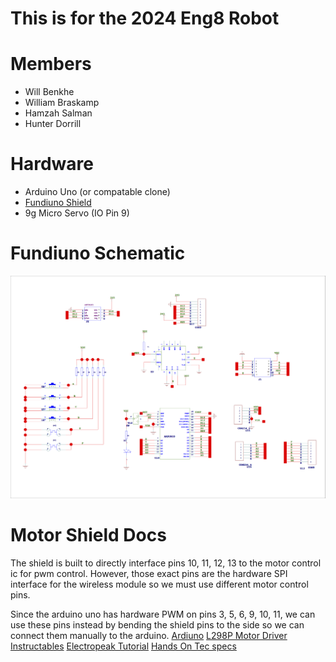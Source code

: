 # This is for the 2024 Eng8 Robot
# Members
- Will Benkhe
- William Braskamp
- Hamzah Salman
- Hunter Dorrill
# Hardware
- Arduino Uno (or compatable clone)
- [Fundiuno Shield](https://cb-electronics.com/products/funduino-joystick-shield-v1-a-ky-023-shield/)
- 9g Micro Servo (IO Pin 9)
# Fundiuno Schematic
![schematic from cb-electronics.com](schematic.png)
# Motor Shield Docs
The shield is built to directly interface pins 10, 11, 12, 13 to the motor control ic for pwm control.  However, those exact pins are the hardware SPI interface for the wireless module so we must use different motor control pins.


Since the arduino uno has hardware PWM on pins 3, 5, 6, 9, 10, 11, we can use these pins instead by bending the shield pins to the side so we can connect them manually to the arduino.
[Ardiuno](https://www.arduino.cc/reference/en/language/functions/analog-io/analogwrite/)
[L298P Motor Driver Instructables](https://www.instructables.com/Tutorial-for-L298-2Amp-Motor-Driver-Shield-for-Ard/)
[Electropeak Tutorial](https://electropeak.com/learn/interfacing-l298p-h-bridge-motor-driver-shield-with-arduino/)
[Hands On Tec specs](http://www.handsontec.com/dataspecs/arduino-shield/L298P%20Motor%20Shield.pdf)
